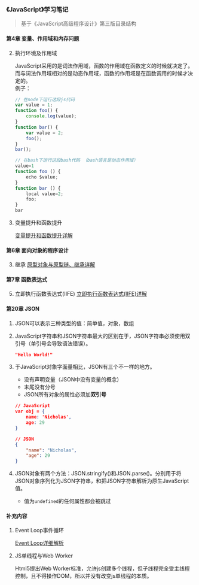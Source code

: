 ### 《JavaScript》学习笔记
> 基于《JavaScript高级程序设计》第三版目录结构

#### 第4章 变量、作用域和内存问题
2. 执行环境及作用域

    JavaScript采用的是词法作用域，函数的作用域在函数定义的时候就决定了。   
    而与词法作用域相对的是动态作用域，函数的作用域是在函数调用的时候才决定的。  
    例子：
    ```js
    // 在node下运行这段js代码
    var value = 1;
    function foo() {
        console.log(value);
    }
    function bar() {
        var value = 2;
        foo();
    }
    bar();

    // 在bash下运行这段bash代码 （bash语言是动态作用域）
    value=1
    function foo () {
        echo $value;
    }
    function bar () {
        local value=2;
        foo;
    }
    bar
    ```

3. 变量提升和函数提升

    [变量提升和函数提升详解](./Hoisting.md)

#### 第6章 面向对象的程序设计
3. 继承
    [原型对象与原型链、继承详解](./Prototype.md)
        
#### 第7章 函数表达式
5. 立即执行函数表达式(IIFE)
    [立即执行函数表达式(IIFE)详解](./IIFE.md)

#### 第20章 JSON
1. JSON可以表示三种类型的值：简单值，对象，数组

2. JavaScript字符串和JSON字符串最大的区别在于，JSON字符串必须使用双引号（单引号会导致语法错误）。
    ```json
    "Hello World!"
    ```

3. 于JavaScript对象字面量相比，JSON有三个不一样的地方。
    * 没有声明变量（JSON中没有变量的概念）
    * 末尾没有分号
    * JSON所有对象的属性必须加**双引号**
    ```json
    // JavaScript
    var obj = {
        name: 'Nicholas',
        age: 29
    }

    // JSON
    {
        "name": "Nicholas",
        "age": 29
    }
    ```

4. JSON对象有两个方法：JSON.stringify()和JSON.parse()。分别用于将JSON对象序列化为JSON字符串，和把JSON字符串解析为原生JavaScript值。
    * 值为`undefined`的任何属性都会被跳过

#### 补充内容
1. Event Loop事件循环

    [Event Loop详细解析](./EventLoop.md)

2. JS单线程与Web Worker

    Html5提出Web Worker标准，允许js创建多个线程，但子线程完全受主线程控制，且不得操作DOM，所以并没有改变js单线程的本质。